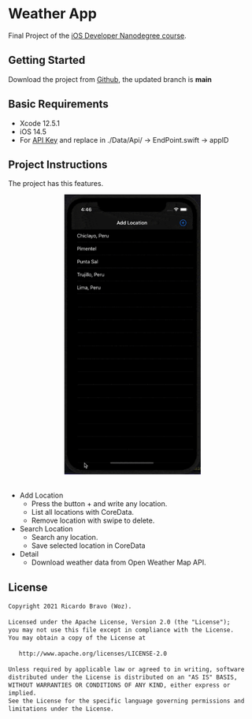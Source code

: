 # Weather App

Final Project of the [iOS Developer Nanodegree course](https://www.udacity.com/course/ios-developer-nanodegree--nd003).

## Getting Started

Download the project from [Github](https://github.com/RicardoBravoA/WeatherApp), the updated branch is **main**


## Basic Requirements

- Xcode 12.5.1
- iOS 14.5
- For [API Key](https://openweathermap.org/) and replace in ./Data/Api/ -> EndPoint.swift -> appID


## Project Instructions

The project has this features.

<p align="center">
  <img src="gif/1.gif" alt="image" width="277" height="568"/><br><br>
</p>

- Add Location
    - Press the button + and write any location.
    - List all locations with CoreData.
    - Remove location with swipe to delete.
- Search Location
    - Search any location.
    - Save selected location in CoreData    
- Detail
    - Download weather data from Open Weather Map API.

## License

    Copyright 2021 Ricardo Bravo (Woz).

    Licensed under the Apache License, Version 2.0 (the "License");
    you may not use this file except in compliance with the License.
    You may obtain a copy of the License at

       http://www.apache.org/licenses/LICENSE-2.0

    Unless required by applicable law or agreed to in writing, software
    distributed under the License is distributed on an "AS IS" BASIS,
    WITHOUT WARRANTIES OR CONDITIONS OF ANY KIND, either express or implied.
    See the License for the specific language governing permissions and
    limitations under the License.